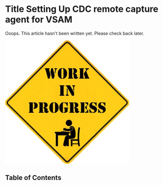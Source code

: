 # Title Setting Up CDC remote capture agent for VSAM

Ooops. This article hasn't been written yet. Please check back later.

![Roadwork](images/work_in_progress.jpg)

## Table of Contents

